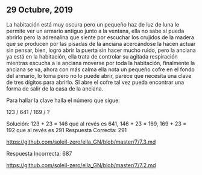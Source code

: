 ## 29 Octubre, 2019

La habitación está muy oscura pero un pequeño haz de luz de luna le permite ver un armario antiguo junto a la ventana, ella no sabe sí pueda abrirlo pero la adrenalina que siente por escuchar los crujidos de la madera que se producen por las pisadas de la anciana acercándose la hacen actuar sin pensar, bien, logró abrir la puerta sin hacer mucho ruido, pero la anciana ya está en la habitación, ella trata de controlar su agitada respiración mientras escucha a la anciana moverse por toda la habitación, finalmente la anciana se va, ahora con más calma ella nota un pequeño cofre en el fondo del armario, lo toma pero no lo puede abrir, parece que necesita una clave de tres dígitos para abrirlo. SI abre el cofre tal vez pueda encontrar una forma de salir de la casa de la anciana.

Para hallar la clave halla el número que sigue:

123 / 641 / 169 / ?

Solución: 123 + 23 = 146 que al revés es 641, 146 + 23 = 169, 169 + 23 = 192 que al revés es 291
Respuesta Correcta: 291 

https://github.com/soleil-zero/ella_GN/blob/master/7/7.3.md

Respuesta Incorrecta: 687

https://github.com/soleil-zero/ella_GN/blob/master/7/7.2.md
